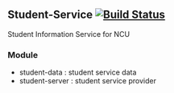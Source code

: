 ## Student-Service [![Build Status](http://140.115.3.96:8080/jenkins/buildStatus/icon?job=Student)](http://140.115.3.96:8080/jenkins/job/Student/)
Student Information Service for NCU

### Module
- student-data : student service data
- student-server : student service provider